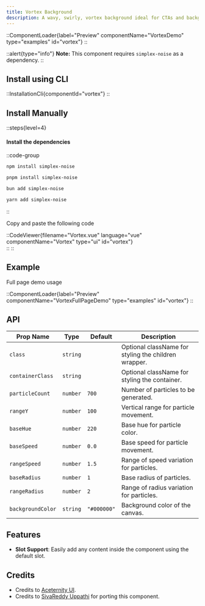 ```yaml
---
title: Vortex Background
description: A wavy, swirly, vortex background ideal for CTAs and backgrounds.
---
```


::ComponentLoader{label="Preview" componentName="VortexDemo" type="examples" id="vortex"}
::

::alert{type="info"}
**Note:** This component requires `simplex-noise` as a dependency.
::

## Install using CLI

::InstallationCli{componentId="vortex"}
::

## Install Manually

::steps{level=4}

#### Install the dependencies

::code-group

```bash [npm]
npm install simplex-noise
```

```bash [pnpm]
pnpm install simplex-noise
```

```bash [bun]
bun add simplex-noise
```

```bash [yarn]
yarn add simplex-noise
```

::

Copy and paste the following code

::CodeViewer{filename="Vortex.vue" language="vue" componentName="Vortex" type="ui" id="vortex"}  
::
::

## Example

Full page demo usage

::ComponentLoader{label="Preview" componentName="VortexFullPageDemo" type="examples" id="vortex"}
::

## API

| Prop Name         | Type     | Default     | Description                                          |
| ----------------- | -------- | ----------- | ---------------------------------------------------- |
| `class`           | `string` |             | Optional className for styling the children wrapper. |
| `containerClass`  | `string` |             | Optional className for styling the container.        |
| `particleCount`   | `number` | `700`       | Number of particles to be generated.                 |
| `rangeY`          | `number` | `100`       | Vertical range for particle movement.                |
| `baseHue`         | `number` | `220`       | Base hue for particle color.                         |
| `baseSpeed`       | `number` | `0.0`       | Base speed for particle movement.                    |
| `rangeSpeed`      | `number` | `1.5`       | Range of speed variation for particles.              |
| `baseRadius`      | `number` | `1`         | Base radius of particles.                            |
| `rangeRadius`     | `number` | `2`         | Range of radius variation for particles.             |
| `backgroundColor` | `string` | `"#000000"` | Background color of the canvas.                      |

## Features

- **Slot Support**: Easily add any content inside the component using the default slot.

## Credits

- Credits to [Aceternity UI](https://ui.aceternity.com/components/vortex).
- Credits to [SivaReddy Uppathi](https://github.com/sivareddyuppathi) for porting this component.
